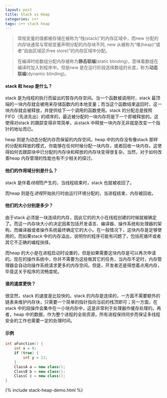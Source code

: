 ```yaml
---
layout: post
title: Stack vs Heap
categories: c++
tags: c++ stack heap
---
```


> 常规变量的值都被存储在被称为“栈(stack)”的内存区域中，而new 分配的内存块通常与常规变量声明分配的内存块不同, new 从被称为“堆(heap)”或者“自由区域区(free store)”的内存区域中分配。

> 在编译时给数组分配内存被称为**静态联编**(static blinding)，意味着数组在编译时加入到程序中。但是new 是在运行阶段选择数组的长度，称为**动态联编**(dynamic blinding)。

#### stack 和 heap 是什么？

stack 是为线程的执行而留出的暂存内存空间。当一个函数被调用时，stack 最顶端的一块内存就会被用来存储函数内的本地变量；而当这个函数结束返回时，这一块内存就会被释放，并提供给下一个调用的函数使用。stack 的分配总是按照 FIFO（先进先出）的顺序的，最近被分配的一块内存将是下一个即被释放的。这使得对stack 的跟踪变得非常简单，从stack 中释放一块内存无非就是改变一个指针的地址而已。

heap 则是为动态分配内存而保留的内存空间。heap 中的内存没有像stack 那样的分配和释放的模式，你能够在任何时候分配一块内存，或者回收一块内存。这使得如何去跟踪块中已分配的内存块和释放的内存块变得很复杂。当然，对于如何改善heap 内存管理的性能也有不少相关的探讨。

#### 他们的作用域分别是什么？

stack 是伴着*线程*而产生的，当线程结束时，stack 也就被收回了。

而heap 则是在*进程*开始执行时由运行环境分配的，当进程结束，内存被回收。

#### 他们的大小分别是多少？

由于stack 必须是一块连续的内存，因此它的的大小在线程创建的时候就被确定了。而这一内存块大小的决定因素包括开发语言、编译器、操作系统和处理器的架构，而编译器或者操作系统最终确定它的大小。在一般情况下，这块内存是足够使用的，而如果stack 中的内存溢出，说明你的程序可能有问题了，包括死循环或者其它不正确的编程抉择。

而heap 的大小是在进程启动时设置的，但是如果需要这块内存是可以再次申请的。现在的操作系统中，你并不需要为这些做其它的任务，当内存不足时，内存管理器会自动向操作系统请求更多的内存空间。但是，开发者还是得悠着点用内存，毕竟这关乎程序的流畅度呢。

#### 谁的速度更快？

很显然，stack 的速度是比较快的。stack 的内存是连续的，一方面不需要额外的链表来维护内存块，只需要一个简单的指针指向当前的栈顶即可；另一方面，在stack 中的段操作会集中在一小块内存中，这是非常利于处理器作缓存处理的。再者，heap 中的数据，作为整个进程的全局资源，所有进程保持同步而保证多线程安全的工作也需要一定的处理时间。

#### 示例

```C++
int aFunction() {
	int x = 0;
	if (true) {
		int y = 12;
	}
	ClassA a = new class();
	ClassB b = new class();
	ClassC c = new class();
}
```

{% include stack-heap-demo.html %}